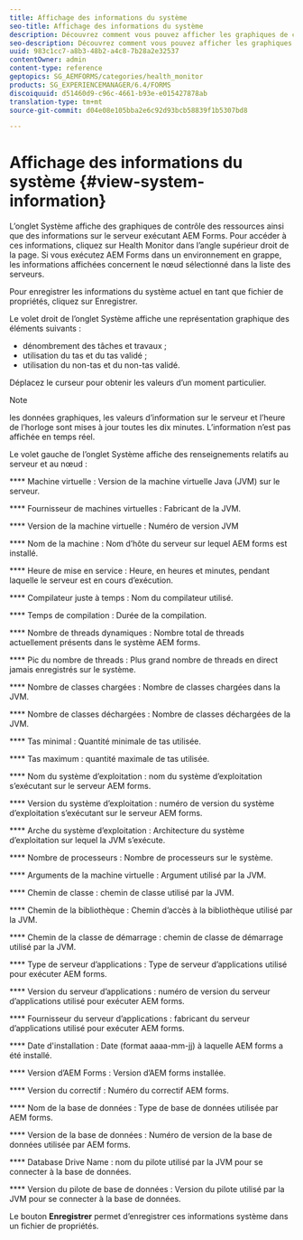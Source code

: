 ```yaml
---
title: Affichage des informations du système
seo-title: Affichage des informations du système
description: Découvrez comment vous pouvez afficher les graphiques de contrôle des ressources et les informations sur le serveur exécutant AEM Forms.
seo-description: Découvrez comment vous pouvez afficher les graphiques de contrôle des ressources et les informations sur le serveur exécutant AEM Forms.
uuid: 983c1cc7-a8b3-48b2-a4c8-7b28a2e32537
contentOwner: admin
content-type: reference
geptopics: SG_AEMFORMS/categories/health_monitor
products: SG_EXPERIENCEMANAGER/6.4/FORMS
discoiquuid: d51460d9-c96c-4661-b93e-e015427878ab
translation-type: tm+mt
source-git-commit: d04e08e105bba2e6c92d93bcb58839f1b5307bd8

---
```



# Affichage des informations du système {#view-system-information}

L’onglet Système affiche des graphiques de contrôle des ressources ainsi que des informations sur le serveur exécutant AEM Forms. Pour accéder à ces informations, cliquez sur Health Monitor dans l’angle supérieur droit de la page. Si vous exécutez AEM Forms dans un environnement en grappe, les informations affichées concernent le nœud sélectionné dans la liste des serveurs.

Pour enregistrer les informations du système actuel en tant que fichier de propriétés, cliquez sur Enregistrer.

Le volet droit de l’onglet Système affiche une représentation graphique des éléments suivants :

* dénombrement des tâches et travaux ;
* utilisation du tas et du tas validé ;
* utilisation du non-tas et du non-tas validé.

Déplacez le curseur pour obtenir les valeurs d’un moment particulier.

>[!NOTE]
>
>les données graphiques, les valeurs d’information sur le serveur et l’heure de l’horloge sont mises à jour toutes les dix minutes. L’information n’est pas affichée en temps réel.

Le volet gauche de l’onglet Système affiche des renseignements relatifs au serveur et au nœud :

**** Machine virtuelle : Version de la machine virtuelle Java (JVM) sur le serveur.

**** Fournisseur de machines virtuelles : Fabricant de la JVM.

**** Version de la machine virtuelle : Numéro de version JVM

**** Nom de la machine : Nom d’hôte du serveur sur lequel AEM forms est installé.

**** Heure de mise en service : Heure, en heures et minutes, pendant laquelle le serveur est en cours d’exécution.

**** Compilateur juste à temps : Nom du compilateur utilisé.

**** Temps de compilation : Durée de la compilation.

**** Nombre de threads dynamiques : Nombre total de threads actuellement présents dans le système AEM forms.

**** Pic du nombre de threads : Plus grand nombre de threads en direct jamais enregistrés sur le système.

**** Nombre de classes chargées : Nombre de classes chargées dans la JVM.

**** Nombre de classes déchargées : Nombre de classes déchargées de la JVM.

**** Tas minimal : Quantité minimale de tas utilisée.

**** Tas maximum : quantité maximale de tas utilisée.

**** Nom du système d’exploitation : nom du système d’exploitation s’exécutant sur le serveur AEM forms.

**** Version du système d’exploitation : numéro de version du système d’exploitation s’exécutant sur le serveur AEM forms.

**** Arche du système d’exploitation : Architecture du système d’exploitation sur lequel la JVM s’exécute.

**** Nombre de processeurs : Nombre de processeurs sur le système.

**** Arguments de la machine virtuelle : Argument utilisé par la JVM.

**** Chemin de classe : chemin de classe utilisé par la JVM.

**** Chemin de la bibliothèque : Chemin d’accès à la bibliothèque utilisé par la JVM.

**** Chemin de la classe de démarrage : chemin de classe de démarrage utilisé par la JVM.

**** Type de serveur d’applications : Type de serveur d’applications utilisé pour exécuter AEM forms.

**** Version du serveur d’applications : numéro de version du serveur d’applications utilisé pour exécuter AEM forms.

**** Fournisseur du serveur d’applications : fabricant du serveur d’applications utilisé pour exécuter AEM forms.

**** Date d&#39;installation : Date (format aaaa-mm-jj) à laquelle AEM forms a été installé.

**** Version d’AEM Forms : Version d’AEM forms installée.

**** Version du correctif : Numéro du correctif AEM forms.

**** Nom de la base de données : Type de base de données utilisée par AEM forms.

**** Version de la base de données : Numéro de version de la base de données utilisée par AEM forms.

**** Database Drive Name : nom du pilote utilisé par la JVM pour se connecter à la base de données.

**** Version du pilote de base de données : Version du pilote utilisé par la JVM pour se connecter à la base de données.

Le bouton **Enregistrer** permet d’enregistrer ces informations système dans un fichier de propriétés.

